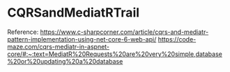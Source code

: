 # CQRSandMediatRTrail

Reference: 
https://www.c-sharpcorner.com/article/cqrs-and-mediatr-pattern-implementation-using-net-core-6-web-api/
https://code-maze.com/cqrs-mediatr-in-aspnet-core/#:~:text=MediatR%20Requests%20are%20very%20simple,database%20or%20updating%20a%20database

